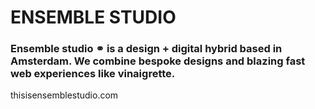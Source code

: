 # ENSEMBLE STUDIO

### Ensemble studio ⚭ is a design + digital hybrid based in Amsterdam. We combine bespoke designs and blazing fast web experiences like vinaigrette.
thisisensemblestudio.com



